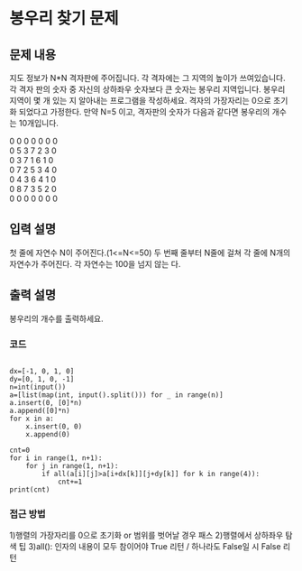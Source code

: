 # 봉우리 찾기 문제

## 문제 내용
지도 정보가 N*N 격자판에 주어집니다. 각 격자에는 그 지역의 높이가 쓰여있습니다. 각 격자
판의 숫자 중 자신의 상하좌우 숫자보다 큰 숫자는 봉우리 지역입니다. 봉우리 지역이 몇 개
있는 지 알아내는 프로그램을 작성하세요.
격자의 가장자리는 0으로 초기화 되었다고 가정한다.
만약 N=5 이고, 격자판의 숫자가 다음과 같다면 봉우리의 개수는 10개입니다.

0 0 0 0 0 0 0  
0 5 3 7 2 3 0  
0 3 7 1 6 1 0  
0 7 2 5 3 4 0  
0 4 3 6 4 1 0  
0 8 7 3 5 2 0  
0 0 0 0 0 0 0  

## 입력 설명
첫 줄에 자연수 N이 주어진다.(1<=N<=50)
두 번째 줄부터 N줄에 걸쳐 각 줄에 N개의 자연수가 주어진다. 각 자연수는 100을 넘지 않는
다.

## 출력 설명
봉우리의 개수를 출력하세요.

### 코드
<pre><code>
dx=[-1, 0, 1, 0]
dy=[0, 1, 0, -1]
n=int(input())
a=[list(map(int, input().split())) for _ in range(n)]
a.insert(0, [0]*n)
a.append([0]*n)
for x in a:
    x.insert(0, 0)
    x.append(0)

cnt=0
for i in range(1, n+1):
    for j in range(1, n+1):
        if all(a[i][j]>a[i+dx[k]][j+dy[k]] for k in range(4)):
            cnt+=1
print(cnt)
</code></pre>

### 접근 방법
1)행렬의 가장자리를 0으로 초기화 or 범위를 벗어날 경우 패스
2)행렬에서 상하좌우 탐색 팁
3)all(): 인자의 내용이 모두 참이어야 True 리턴 / 하나라도 False일 시 False 리턴
